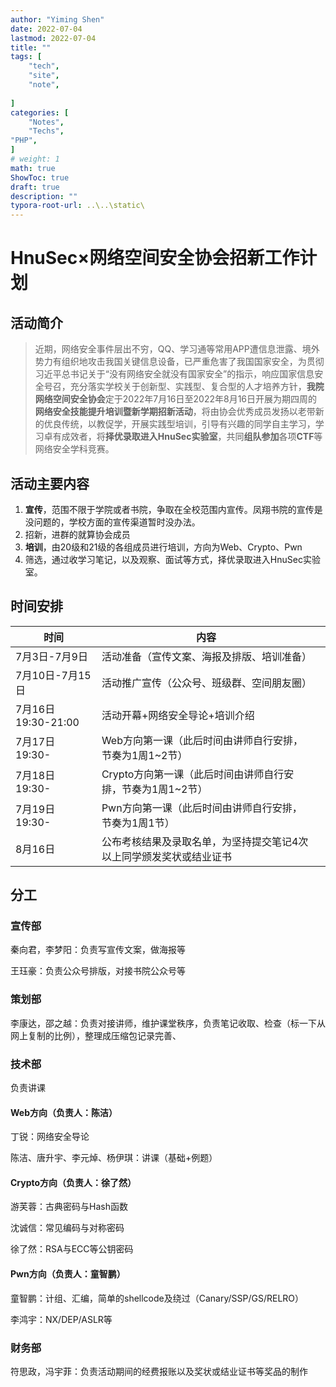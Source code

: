 ```yaml
---
author: "Yiming Shen"
date: 2022-07-04
lastmod: 2022-07-04
title: ""
tags: [
    "tech",
    "site",
    "note",
    
]
categories: [
    "Notes",
    "Techs",
"PHP", 
]
# weight: 1
math: true
ShowToc: true
draft: true
description: ""
typora-root-url: ..\..\static\
---
```




# HnuSec×网络空间安全协会招新工作计划

## 活动简介

> 近期，网络安全事件层出不穷，QQ、学习通等常用APP遭信息泄露、境外势力有组织地攻击我国关键信息设备，已严重危害了我国国家安全，为贯彻习近平总书记关于“没有网络安全就没有国家安全”的指示，响应国家信息安全号召，充分落实学校关于创新型、实践型、复合型的人才培养方针，**我院网络空间安全协会**定于2022年7月16日至2022年8月16日开展为期四周的**网络安全技能提升培训暨新学期招新活动**，将由协会优秀成员发扬以老带新的优良传统，以教促学，开展实践型培训，引导有兴趣的同学自主学习，学习卓有成效者，将**择优录取进入HnuSec实验室**，共同**组队参加**各项**CTF**等网络安全学科竞赛。

## 活动主要内容

1. **宣传**，范围不限于学院或者书院，争取在全校范围内宣传。凤翔书院的宣传是没问题的，学校方面的宣传渠道暂时没办法。
2. 招新，进群的就算协会成员
3. **培训**，由20级和21级的各组成员进行培训，方向为Web、Crypto、Pwn
4. 筛选，通过收学习笔记，以及观察、面试等方式，择优录取进入HnuSec实验室。

## 时间安排

| 时间                | 内容                           |      |
| ------------------- | ------------------------------ | ---- |
| 7月3日-7月9日 | 活动准备（宣传文案、海报及排版、培训准备） |      |
| 7月10日-7月15日 | 活动推广宣传（公众号、班级群、空间朋友圈） | |
| 7月16日 19:30-21:00 | 活动开幕+网络安全导论+培训介绍 |      |
| 7月17日 19:30- | Web方向第一课（此后时间由讲师自行安排，节奏为1周1~2节） |      |
| 7月18日 19:30- | Crypto方向第一课（此后时间由讲师自行安排，节奏为1周1~2节） | |
| 7月19日 19:30- | Pwn方向第一课（此后时间由讲师自行安排，节奏为1周1节） | |
| 8月16日 | 公布考核结果及录取名单，为坚持提交笔记4次以上同学颁发奖状或结业证书 | |

## 分工

### 宣传部

秦向君，李梦阳：负责写宣传文案，做海报等

王珏豪：负责公众号排版，对接书院公众号等

### 策划部

李康达，邵之越：负责对接讲师，维护课堂秩序，负责笔记收取、检查（标一下从网上复制的比例），整理成压缩包记录完善、

### 技术部

负责讲课

#### Web方向（负责人：陈洁）

丁锐：网络安全导论

陈洁、唐升宇、李元焯、杨伊琪：讲课（基础+例题）

#### Crypto方向（负责人：徐了然）

游芙蓉：古典密码与Hash函数

沈诚信：常见编码与对称密码

徐了然：RSA与ECC等公钥密码

#### Pwn方向（负责人：童智鹏）

童智鹏：计组、汇编，简单的shellcode及绕过（Canary/SSP/GS/RELRO）

李鸿宇：NX/DEP/ASLR等

### 财务部

符思政，冯宇菲：负责活动期间的经费报账以及奖状或结业证书等奖品的制作

 
